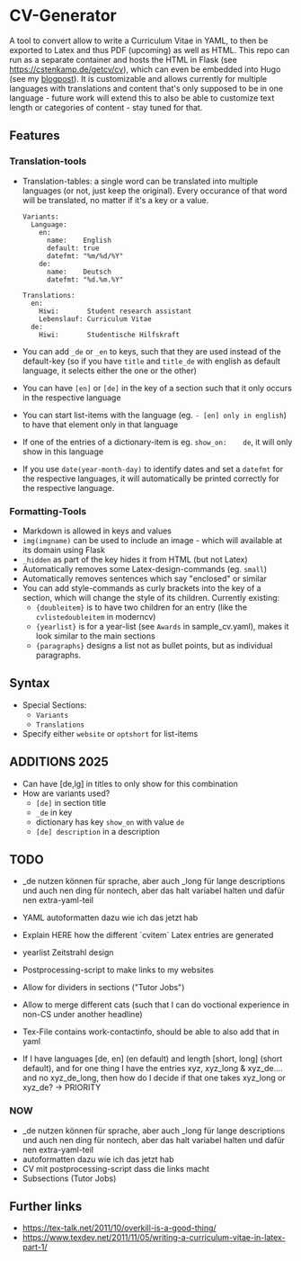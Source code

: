 # CV-Generator

A tool to convert allow to write a Curriculum Vitae in YAML, to then be exported to Latex and thus PDF (upcoming) as well as HTML. This repo can run as a separate container and hosts the HTML in Flask (see https://cstenkamp.de/getcv/cv), which can even be embedded into Hugo (see my [blogpost](https://cstenkamp.de/tech_posts/hugo_dynamic_content/)). It is customizable and allows currently for multiple languages with translations and content that's only supposed to be in one language - future work will extend this to also be able to customize text length or categories of content - stay tuned for that. 

## Features

### Translation-tools

* Translation-tables: a single word can be translated into multiple languages (or not, just keep the original). Every occurance of that word will be translated, no matter if it's a key or a value.
    ```
    Variants:
      Language:
        en:
          name:    English
          default: true
          datefmt: "%m/%d/%Y"
        de:
          name:    Deutsch
          datefmt: "%d.%m.%Y"
    
    Translations:
      en:
        Hiwi:       Student research assistant
        Lebenslauf: Curriculum Vitae
      de:
        Hiwi:       Studentische Hilfskraft
    ```
  
* You can add `_de` or `_en` to keys, such that they are used instead of the default-key (so if you have `title` and `title_de` with english as default language, it selects either the one or the other)
* You can have `[en]` or `[de]` in the key of a section such that it only occurs in the respective language
* You can start list-items with the language (eg. `- [en] only in english`) to have that element only in that language
* If one of the entries of a dictionary-item is eg. `show_on:    de`, it will only show in this language
* If you use `date(year-month-day)` to identify dates and set a `datefmt` for the respective languages, it will automatically be printed correctly for the respective language.

### Formatting-Tools

* Markdown is allowed in keys and values
* `img(imgname)` can be used to include an image - which will available at its domain using Flask
* `_hidden` as part of the key hides it from HTML (but not Latex)
* Automatically removes some Latex-design-commands (eg. `small`)
* Automatically removes sentences which say "enclosed" or similar
* You can add style-commands as curly brackets into the key of a section, which will change the style of its children. Currently existing:
  * `{doubleitem}` is to have two children for an entry (like the `cvlistedoubleitem` in moderncv) 
  * `{yearlist}` is for a year-list (see `Awards` in sample_cv.yaml), makes it look similar to the main sections
  * `{paragraphs}` designs a list not as bullet points, but as individual paragraphs.

## Syntax

* Special Sections: 
  * `Variants`
  * `Translations`
* Specify either `website` or `optshort` for list-items

## ADDITIONS 2025
* Can have [de,lg] in titles to only show for this combination
* How are variants used? 
  * `[de]` in section title
  * `_de` in key
  * dictionary has key `show_on` with value `de`
  * `[de] description` in a description

## TODO

* _de nutzen können für sprache, aber auch _long für lange descriptions und auch nen ding für nontech, aber das halt variabel halten und dafür nen extra-yaml-teil 
* YAML autoformatten dazu wie ich das jetzt hab
* Explain HERE how the different ´cvitem` Latex entries are generated
* yearlist Zeitstrahl design
* Postprocessing-script to make links to my websites
* Allow for dividers in sections ("Tutor Jobs")
* Allow to merge different cats (such that I can do voctional experience in non-CS under another headline)
* Tex-File contains work-contactinfo, should be able to also add that in yaml

* If I have languages [de, en] (en default) and length [short, long] (short default), and for one thing I have the entries xyz, xyz_long & xyz_de.... and no xyz_de_long, then how do I decide if that one takes xyz_long or xyz_de? -> PRIORITY 


### NOW

* _de nutzen können für sprache, aber auch _long für lange descriptions und auch nen ding für nontech, aber das halt variabel halten und dafür nen extra-yaml-teil 
* autoformatten dazu wie ich das jetzt hab
* CV mit postprocessing-script dass die links macht
* Subsections (Tutor Jobs)



## Further links

* https://tex-talk.net/2011/10/overkill-is-a-good-thing/
* https://www.texdev.net/2011/11/05/writing-a-curriculum-vitae-in-latex-part-1/